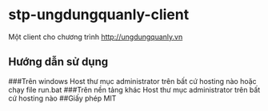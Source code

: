 # stp-ungdungquanly-client
Một client cho chương trình http://ungdungquanly.vn
## Hướng dẫn sử dụng
###Trên windows
Host thư mục administrator trên bất cứ hosting nào hoặc chạy file run.bat
###Trên nền tảng khác
Host thư mục administrator trên bất cứ hosting nào
##Giấy phép
MIT
